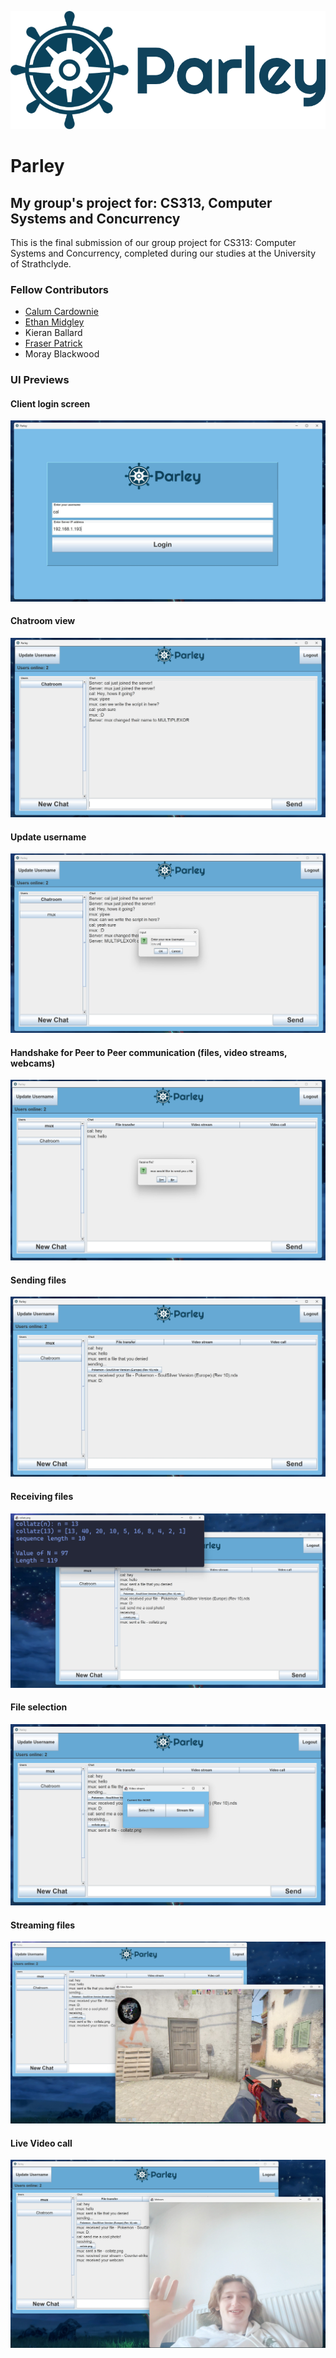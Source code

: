 ![Parley banner](./assets/images/banner.png)

# Parley

## My group's project for: CS313, Computer Systems and Concurrency

This is the final submission of our group project for CS313: Computer Systems and Concurrency, completed during our studies at the University of Strathclyde.

### Fellow Contributors

- [Calum Cardownie](https://github.com/calumvc)
- [Ethan Midgley](https://github.com/ethanmidgley)
- Kieran Ballard
- [Fraser Patrick](https://github.com/fraserpatrick)
- Moray Blackwood

### UI Previews

#### Client login screen

![login](./assets/demo/1-login.jpg)

#### Chatroom view

![chatroom](./assets/demo/2-chatroom.jpg)

#### Update username

![updateusername](./assets/demo/9-updateusername.jpg)

#### Handshake for Peer to Peer communication (files, video streams, webcams)

![handshake](./assets/demo/3-handshake.jpg)

#### Sending files

![sentfile](./assets/demo/4-sentfile.jpg)

#### Receiving files

![gotfile](./assets/demo/5-gotfile.jpg)

#### File selection

![pickfile](./assets/demo/6-pickfile.jpg)

#### Streaming files

![streamfile](./assets/demo/7-streamfile.jpg)

#### Live Video call

![videocall](./assets/demo/8-videocall.jpg)
